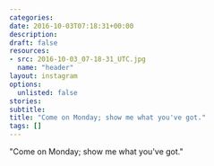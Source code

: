 ```yaml
---
categories:
date: 2016-10-03T07:18:31+00:00
description:
draft: false
resources:
- src: 2016-10-03_07-18-31_UTC.jpg
  name: "header"
layout: instagram
options:
  unlisted: false
stories:
subtitle:
title: "Come on Monday; show me what you've got."
tags: []
---
```


"Come on Monday; show me what you've got."
